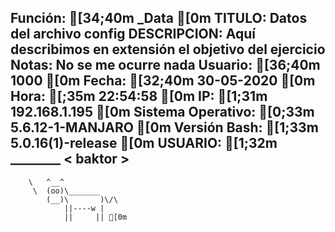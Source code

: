 Función: [34;40m _Data [0m 
TITULO: Datos del archivo config 
DESCRIPCION: Aquí describimos en extensión el objetivo del ejercicio 
Notas: No se me ocurre nada 
Usuario: [36;40m 1000 [0m 
Fecha: [32;40m 30-05-2020 [0m 
Hora: [;35m 22:54:58 [0m 
IP: [1;31m 192.168.1.195 [0m 
Sistema Operativo: [0;33m 5.6.12-1-MANJARO [0m 
Versión Bash: [1;33m 5.0.16(1)-release [0m 
USUARIO: [1;32m  ________ 
< baktor >
 -------- 
        \   ^__^
         \  (oo)\_______
            (__)\       )\/\
                ||----w |
                ||     || [0m